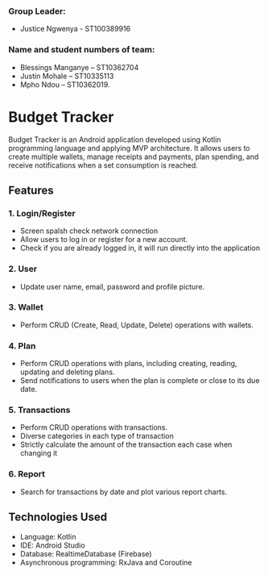 ### Group Leader:
- Justice Ngwenya - ST100389916

###  Name and student numbers of team:
- Blessings Manganye – ST10362704
- Justin Mohale – ST10335113
- Mpho Ndou – ST10362019.


# Budget Tracker

Budget Tracker is an Android application developed using Kotlin programming language and applying MVP architecture. 
It allows users to create multiple wallets, manage receipts and payments, plan spending, and receive notifications 
when a set consumption is reached.

## Features

### 1. Login/Register
- Screen spalsh check network connection
- Allow users to log in or register for a new account.
- Check if you are already logged in, it will run directly into the application
### 2. User
- Update user name, email, password and profile picture.
### 3. Wallet
- Perform CRUD (Create, Read, Update, Delete) operations with wallets.
### 4. Plan
- Perform CRUD operations with plans, including creating, reading, updating and deleting plans.
- Send notifications to users when the plan is complete or close to its due date.
### 5. Transactions
- Perform CRUD operations with transactions.
- Diverse categories in each type of transaction
- Strictly calculate the amount of the transaction each case when changing it
### 6. Report
- Search for transactions by date and plot various report charts.

## Technologies Used

- Language: Kotlin
- IDE: Android Studio
- Database: RealtimeDatabase (Firebase)
- Asynchronous programming: RxJava and Coroutine


